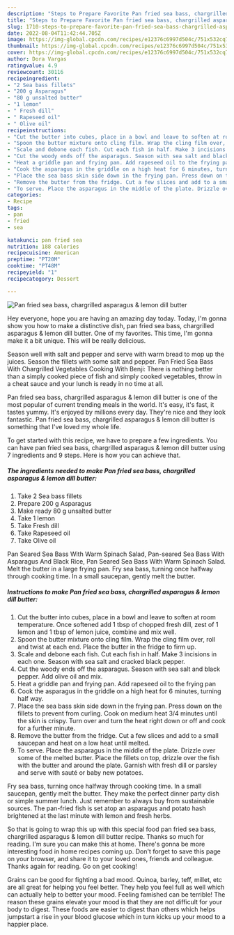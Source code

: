 ```yaml
---
description: "Steps to Prepare Favorite Pan fried sea bass, chargrilled asparagus &amp;amp; lemon dill butter"
title: "Steps to Prepare Favorite Pan fried sea bass, chargrilled asparagus &amp;amp; lemon dill butter"
slug: 1710-steps-to-prepare-favorite-pan-fried-sea-bass-chargrilled-asparagus-and-amp-lemon-dill-butter
date: 2022-08-04T11:42:44.705Z
image: https://img-global.cpcdn.com/recipes/e12376c6997d504c/751x532cq70/pan-fried-sea-bass-chargrilled-asparagus-lemon-dill-butter-recipe-main-photo.jpg
thumbnail: https://img-global.cpcdn.com/recipes/e12376c6997d504c/751x532cq70/pan-fried-sea-bass-chargrilled-asparagus-lemon-dill-butter-recipe-main-photo.jpg
cover: https://img-global.cpcdn.com/recipes/e12376c6997d504c/751x532cq70/pan-fried-sea-bass-chargrilled-asparagus-lemon-dill-butter-recipe-main-photo.jpg
author: Dora Vargas
ratingvalue: 4.9
reviewcount: 30116
recipeingredient:
- "2 Sea bass fillets"
- "200 g Asparagus"
- "80 g unsalted butter"
- "1 lemon"
- " Fresh dill"
- " Rapeseed oil"
- " Olive oil"
recipeinstructions:
- "Cut the butter into cubes, place in a bowl and leave to soften at room temperature. Once softened add 1 tbsp of chopped fresh dill, zest of 1 lemon and 1 tbsp of lemon juice, combine and mix well."
- "Spoon the butter mixture onto cling film. Wrap the cling film over, roll and twist at each end. Place the butter in the fridge to firm up."
- "Scale and debone each fish. Cut each fish in half. Make 3 incisions in each one. Season with sea salt and cracked black pepper."
- "Cut the woody ends off the asparagus. Season with sea salt and black pepper. Add olive oil and mix."
- "Heat a griddle pan and frying pan. Add rapeseed oil to the frying pan"
- "Cook the asparagus in the griddle on a high heat for 6 minutes, turning half way."
- "Place the sea bass skin side down in the frying pan. Press down on the fillets to prevent from curling. Cook on medium heat 3/4 minutes until the skin is crispy. Turn over and turn the heat right down or off and cook for a further minute."
- "Remove the butter from the fridge. Cut a few slices and add to a small saucepan and heat on a low heat until melted."
- "To serve. Place the asparagus in the middle of the plate. Drizzle over some of the melted butter. Place the fillets on top, drizzle over the fish with the butter and around the plate. Garnish with fresh dill or parsley and serve with sauté or baby new potatoes."
categories:
- Recipe
tags:
- pan
- fried
- sea

katakunci: pan fried sea 
nutrition: 188 calories
recipecuisine: American
preptime: "PT20M"
cooktime: "PT48M"
recipeyield: "1"
recipecategory: Dessert

---
```



![Pan fried sea bass, chargrilled asparagus &amp; lemon dill butter](https://img-global.cpcdn.com/recipes/e12376c6997d504c/751x532cq70/pan-fried-sea-bass-chargrilled-asparagus-lemon-dill-butter-recipe-main-photo.jpg)

Hey everyone, hope you are having an amazing day today. Today, I'm gonna show you how to make a distinctive dish, pan fried sea bass, chargrilled asparagus &amp; lemon dill butter. One of my favorites. This time, I'm gonna make it a bit unique. This will be really delicious.

Season well with salt and pepper and serve with warm bread to mop up the juices. Season the fillets with some salt and pepper. Pan Fried Sea Bass With Chargrilled Vegetables Cooking With Benji: There is nothing better than a simply cooked piece of fish and simply cooked vegetables, throw in a cheat sauce and your lunch is ready in no time at all.

Pan fried sea bass, chargrilled asparagus &amp; lemon dill butter is one of the most popular of current trending meals in the world. It's easy, it's fast, it tastes yummy. It's enjoyed by millions every day. They're nice and they look fantastic. Pan fried sea bass, chargrilled asparagus &amp; lemon dill butter is something that I've loved my whole life.


To get started with this recipe, we have to prepare a few ingredients. You can have pan fried sea bass, chargrilled asparagus &amp; lemon dill butter using 7 ingredients and 9 steps. Here is how you can achieve that.

<!--inarticleads1-->

##### The ingredients needed to make Pan fried sea bass, chargrilled asparagus &amp; lemon dill butter:

1. Take 2 Sea bass fillets
1. Prepare 200 g Asparagus
1. Make ready 80 g unsalted butter
1. Take 1 lemon
1. Take  Fresh dill
1. Take  Rapeseed oil
1. Take  Olive oil


Pan Seared Sea Bass With Warm Spinach Salad, Pan-seared Sea Bass With Asparagus And Black Rice, Pan Seared Sea Bass With Warm Spinach Salad. Melt the butter in a large frying pan. Fry sea bass, turning once halfway through cooking time. In a small saucepan, gently melt the butter. 

<!--inarticleads2-->

##### Instructions to make Pan fried sea bass, chargrilled asparagus &amp; lemon dill butter:

1. Cut the butter into cubes, place in a bowl and leave to soften at room temperature. Once softened add 1 tbsp of chopped fresh dill, zest of 1 lemon and 1 tbsp of lemon juice, combine and mix well.
1. Spoon the butter mixture onto cling film. Wrap the cling film over, roll and twist at each end. Place the butter in the fridge to firm up.
1. Scale and debone each fish. Cut each fish in half. Make 3 incisions in each one. Season with sea salt and cracked black pepper.
1. Cut the woody ends off the asparagus. Season with sea salt and black pepper. Add olive oil and mix.
1. Heat a griddle pan and frying pan. Add rapeseed oil to the frying pan
1. Cook the asparagus in the griddle on a high heat for 6 minutes, turning half way.
1. Place the sea bass skin side down in the frying pan. Press down on the fillets to prevent from curling. Cook on medium heat 3/4 minutes until the skin is crispy. Turn over and turn the heat right down or off and cook for a further minute.
1. Remove the butter from the fridge. Cut a few slices and add to a small saucepan and heat on a low heat until melted.
1. To serve. Place the asparagus in the middle of the plate. Drizzle over some of the melted butter. Place the fillets on top, drizzle over the fish with the butter and around the plate. Garnish with fresh dill or parsley and serve with sauté or baby new potatoes.


Fry sea bass, turning once halfway through cooking time. In a small saucepan, gently melt the butter. They make the perfect dinner party dish or simple summer lunch. Just remember to always buy from sustainable sources. The pan-fried fish is set atop an asparagus and potato hash brightened at the last minute with lemon and fresh herbs. 

So that is going to wrap this up with this special food pan fried sea bass, chargrilled asparagus &amp; lemon dill butter recipe. Thanks so much for reading. I'm sure you can make this at home. There's gonna be more interesting food in home recipes coming up. Don't forget to save this page on your browser, and share it to your loved ones, friends and colleague. Thanks again for reading. Go on get cooking!

Grains can be good for fighting a bad mood. Quinoa, barley, teff, millet, etc are all great for helping you feel better. They help you feel full as well which can actually help to better your mood. Feeling famished can be terrible! The reason these grains elevate your mood is that they are not difficult for your body to digest. These foods are easier to digest than others which helps jumpstart a rise in your blood glucose which in turn kicks up your mood to a happier place.
